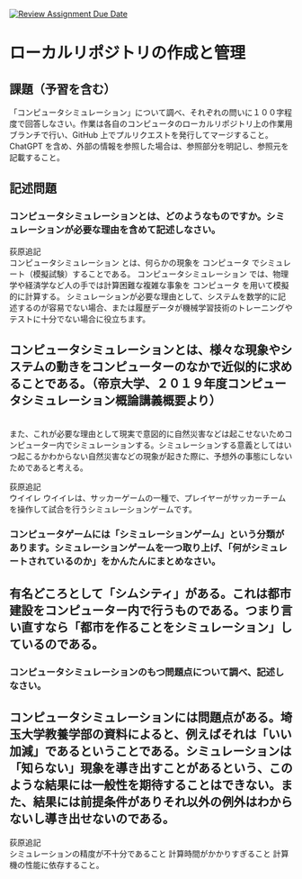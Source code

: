 [![Review Assignment Due Date](https://classroom.github.com/assets/deadline-readme-button-24ddc0f5d75046c5622901739e7c5dd533143b0c8e959d652212380cedb1ea36.svg)](https://classroom.github.com/a/wXVH1iCY)
# ローカルリポジトリの作成と管理

## 課題（予習を含む）

「コンピュータシミュレーション」について調べ、それぞれの問いに１００字程度で回答しなさい。作業は各自のコンピュータのローカルリポジトリ上の作業用ブランチで行い、GitHub 上でプルリクエストを発行してマージすること。ChatGPT を含め、外部の情報を参照した場合は、参照部分を明記し、参照元を記載すること。

## 記述問題

### コンピュータシミュレーションとは、どのようなものですか。シミュレーションが必要な理由を含めて記述しなさい。
荻原追記<br>コンピュータシミュレーション とは、何らかの現象を コンピュータ でシミュレート（模擬試験）することである。 コンピュータシミュレーション では、物理学や経済学など人の手では計算困難な複雑な事象を コンピュータ を用いて模擬的に計算する。
シミュレーションが必要な理由として、システムを数学的に記述するのが容易でない場合、または履歴データが機械学習技術のトレーニングやテストに十分でない場合に役立ちます。

## コンピュータシミュレーションとは、様々な現象やシステムの動きをコンピューターのなかで近似的に求めることである。（帝京大学、２０１９年度コンピュータシミュレーション概論講義概要より）
<br>また、これが必要な理由として現実で意図的に自然災害などは起こせないためコンピューター内でシミュレーションする。シミュレーションする意義としてはいつ起こるかわからない自然災害などの現象が起きた際に、予想外の事態にしないためであると考える。

荻原追記<br>ウイイレ
ウイイレは、サッカーゲームの一種で、プレイヤーがサッカーチームを操作して試合を行うシミュレーションゲームです。

### コンピュータゲームには「シミュレーションゲーム」という分類があります。シミュレーションゲームを一つ取り上げ、「何がシミュレートされているのか」をかんたんにまとめなさい。
## 有名どころとして「シムシティ」がある。これは都市建設をコンピューター内で行うものである。つまり言い直すなら「都市を作ることをシミュレーション」しているのである。

### コンピュータシミュレーションのもつ問題点について調べ、記述しなさい。
## コンピュータシミュレーションには問題点がある。埼玉大学教養学部の資料によると、例えばそれは「いい加減」であるということである。シミュレーションは「知らない」現象を導き出すことがあるという、このような結果には一般性を期待することはできない。また、結果には前提条件がありそれ以外の例外はわからないし導き出せないのである。

荻原追記<br>シミュレーションの精度が不十分であること
計算時間がかかりすぎること
計算機の性能に依存すること。